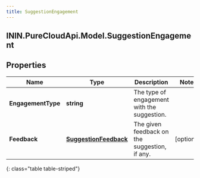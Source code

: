 ```yaml
---
title: SuggestionEngagement
---
```

## ININ.PureCloudApi.Model.SuggestionEngagement

## Properties

|Name | Type | Description | Notes|
|------------ | ------------- | ------------- | -------------|
| **EngagementType** | **string** | The type of engagement with the suggestion. | |
| **Feedback** | [**SuggestionFeedback**](SuggestionFeedback.html) | The given feedback on the suggestion, if any. | [optional] |
{: class="table table-striped"}


